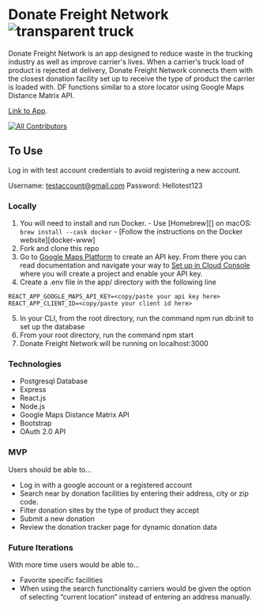 # Donate Freight Network &nbsp; &nbsp; &nbsp; &nbsp; &nbsp; &nbsp; &nbsp; &nbsp; ![transparent truck](https://user-images.githubusercontent.com/80442267/142138931-bb0bb459-ff73-4dc8-94b6-933723d648d1.png)

Donate Freight Network is an app designed to reduce waste in the trucking industry as well as improve carrier's lives. When a carrier's truck load of product is rejected at delivery, Donate Freight Network connects them with the closest donation facility set up to receive the type of product the carrier is loaded with. DF functions similar to a store locator using Google Maps Distance Matrix API. 

[Link to App](https://donate-freight-network.herokuapp.com/).


<!-- ALL-CONTRIBUTORS-BADGE:START - Do not remove or modify this section -->

[![All Contributors](https://img.shields.io/badge/all_contributors-10-orange.svg?style=flat-square)](#contributors-)

<!-- ALL-CONTRIBUTORS-BADGE:END -->

## To Use 

Log in with test account credentials to avoid registering a new account. 

Username: testaccount@gmail.com
Password: Hellotest123 

### Locally 
1. You will need to install and run Docker. - Use [Homebrew][] on macOS: `brew install --cask docker` - [Follow the instructions on the Docker website][docker-www]
2. Fork and clone this repo
3. Go to [Google Maps Platform](https://developers.google.com/maps/documentation/distance-matrix/overview) to create an API key. From there you can read documentation and navigate your way to [Set up in Cloud Console](https://developers.google.com/maps/documentation/distance-matrix/cloud-setup) where you will create a project and enable your API key. 
4. Create a .env file in the app/ directory with the following line
  
 ```
REACT_APP_GOOGLE_MAPS_API_KEY=<copy/paste your api key here>
REACT_APP_CLIENT_ID=<copy/paste your client id here>

```

5. In your CLI, from the root directory, run the command npm run db:init to set up the database
6. From your root directory, run the command npm start
7. Donate Freight Network will be running on localhost:3000



### Technologies

* Postgresql Database
* Express
* React.js
* Node.js
* Google Maps Distance Matrix API 
* Bootstrap
* OAuth 2.0 API



### MVP

Users should be able to...

* Log in with a google account or a registered account 
* Search near by donation facilities by entering their address, city or zip code. 
* Filter donation sites by the type of product they accept 
* Submit a new donation 
* Review the donation tracker page for dynamic donation data 


### Future Iterations 
With more time users would be able to...

* Favorite specific facilities 
* When using the search functionality carriers would be given the option of selecting “current location” instead of entering an address manually. 
